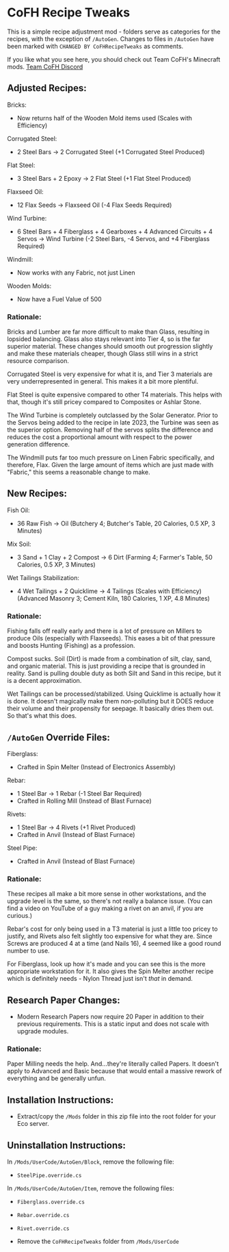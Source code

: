 # CoFH Recipe Tweaks

This is a simple recipe adjustment mod - folders serve as categories for the recipes, with the exception of `/AutoGen`. Changes to files in `/AutoGen` have been marked with `CHANGED BY CoFHRecipeTweaks` as comments.

If you like what you see here, you should check out Team CoFH's Minecraft mods.
[Team CoFH Discord](https://discord.gg/uRKrnbH)

## Adjusted Recipes:

Bricks:
- Now returns half of the Wooden Mold items used (Scales with Efficiency)

Corrugated Steel:
- 2 Steel Bars -> 2 Corrugated Steel (+1 Corrugated Steel Produced) 

Flat Steel:
- 3 Steel Bars + 2 Epoxy -> 2 Flat Steel (+1 Flat Steel Produced)

Flaxseed Oil:
- 12 Flax Seeds -> Flaxseed Oil (-4 Flax Seeds Required)

Wind Turbine:
- 6 Steel Bars + 4 Fiberglass + 4 Gearboxes + 4 Advanced Circuits + 4 Servos -> Wind Turbine (-2 Steel Bars, -4 Servos, and +4 Fiberglass Required)

Windmill:
- Now works with any Fabric, not just Linen

Wooden Molds:
- Now have a Fuel Value of 500

### Rationale:

Bricks and Lumber are far more difficult to make than Glass, resulting in lopsided balancing. Glass also stays relevant into Tier 4, so is the far superior material. These changes should smooth out progression slightly and make these materials cheaper, though Glass still wins in a strict resource comparison.

Corrugated Steel is very expensive for what it is, and Tier 3 materials are very underrepresented in general. This makes it a bit more plentiful.

Flat Steel is quite expensive compared to other T4 materials. This helps with that, though it's still pricey compared to Composites or Ashlar Stone.

The Wind Turbine is completely outclassed by the Solar Generator. Prior to the Servos being added to the recipe in late 2023, the Turbine was seen as the superior option. Removing half of the servos splits the difference and reduces the cost a proportional amount with respect to the power generation difference.

The Windmill puts far too much pressure on Linen Fabric specifically, and therefore, Flax. Given the large amount of items which are just made with "Fabric," this seems a reasonable change to make.

## New Recipes:

Fish Oil:
- 36 Raw Fish -> Oil (Butchery 4; Butcher's Table, 20 Calories, 0.5 XP, 3 Minutes)

Mix Soil:
- 3 Sand + 1 Clay + 2 Compost -> 6 Dirt (Farming 4; Farmer's Table, 50 Calories, 0.5 XP, 3 Minutes)

Wet Tailings Stabilization:
- 4 Wet Tailings + 2 Quicklime -> 4 Tailings (Scales with Efficiency) (Advanced Masonry 3; Cement Kiln, 180 Calories, 1 XP, 4.8 Minutes)

### Rationale:

Fishing falls off really early and there is a lot of pressure on Millers to produce Oils (especially with Flaxseeds). This eases a bit of that pressure and boosts Hunting (Fishing) as a profession.

Compost sucks. Soil (Dirt) is made from a combination of silt, clay, sand, and organic material. This is just providing a recipe that is grounded in reality. Sand is pulling double duty as both Silt and Sand in this recipe, but it is a decent approximation.

Wet Tailings can be processed/stabilized. Using Quicklime is actually how it is done. It doesn't magically make them non-polluting but it DOES reduce their volume and their propensity for seepage. It basically dries them out. So that's what this does.

## `/AutoGen` Override Files:

Fiberglass:
- Crafted in Spin Melter (Instead of Electronics Assembly)

Rebar:
- 1 Steel Bar -> 1 Rebar (-1 Steel Bar Required)
- Crafted in Rolling Mill (Instead of Blast Furnace)

Rivets:
- 1 Steel Bar -> 4 Rivets (+1 Rivet Produced)
- Crafted in Anvil (Instead of Blast Furnace)

Steel Pipe:
- Crafted in Anvil (Instead of Blast Furnace)

### Rationale:

These recipes all make a bit more sense in other workstations, and the upgrade level is the same, so there's not really a balance issue. (You can find a video on YouTube of a guy making a rivet on an anvil, if you are curious.)

Rebar's cost for only being used in a T3 material is just a little too pricey to justify, and Rivets also felt slightly too expensive for what they are. Since Screws are produced 4 at a time (and Nails 16), 4 seemed like a good round number to use.

For Fiberglass, look up how it's made and you can see this is the more appropriate workstation for it. It also gives the Spin Melter another recipe which is definitely needs - Nylon Thread just isn't *that* in demand.

## Research Paper Changes:

- Modern Research Papers now require 20 Paper in addition to their previous requirements. This is a static input and does not scale with upgrade modules.

### Rationale:

Paper Milling needs the help. And...they're literally called Papers. It doesn't apply to Advanced and Basic because that would entail a massive rework of everything and be generally unfun.

## Installation Instructions:

- Extract/copy the `/Mods` folder in this zip file into the root folder for your Eco server.

## Uninstallation Instructions:

In `/Mods/UserCode/AutoGen/Block`, remove the following file:
- `SteelPipe.override.cs`

In `/Mods/UserCode/AutoGen/Item`, remove the following files:
- `Fiberglass.override.cs`
- `Rebar.override.cs`
- `Rivet.override.cs`

- Remove the `CoFHRecipeTweaks` folder from `/Mods/UserCode`
